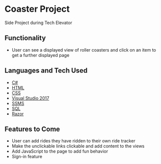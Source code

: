 # Coaster Project
Side Project during Tech Elevator

## Functionality
* User can see a displayed view of roller coasters and click on an item to get a further displayed page

## Languages and Tech Used
* [C#](https://docs.microsoft.com/en-us/dotnet/csharp/)
* [HTML](https://developer.mozilla.org/en-US/docs/Web/HTML)
* [CSS](https://developer.mozilla.org/en-US/docs/Web/CSS)
* [Visual Studio 2017](https://visualstudio.microsoft.com/vs/whatsnew/)
* [SSMS](https://docs.microsoft.com/en-us/sql/ssms/sql-server-management-studio-ssms?view=sql-server-2017)
* [SQL](https://docs.microsoft.com/en-us/sql/?view=sql-server-2017)
* [Razor](https://docs.microsoft.com/en-us/aspnet/core/mvc/views/razor?view=aspnetcore-2.2)

## Features to Come
* User can add rides they have ridden to their own ride tracker
* Make the unclickable links clickable and add content to the views
* Add JavaScript to the page to add fun behavior
* Sign-in feature
